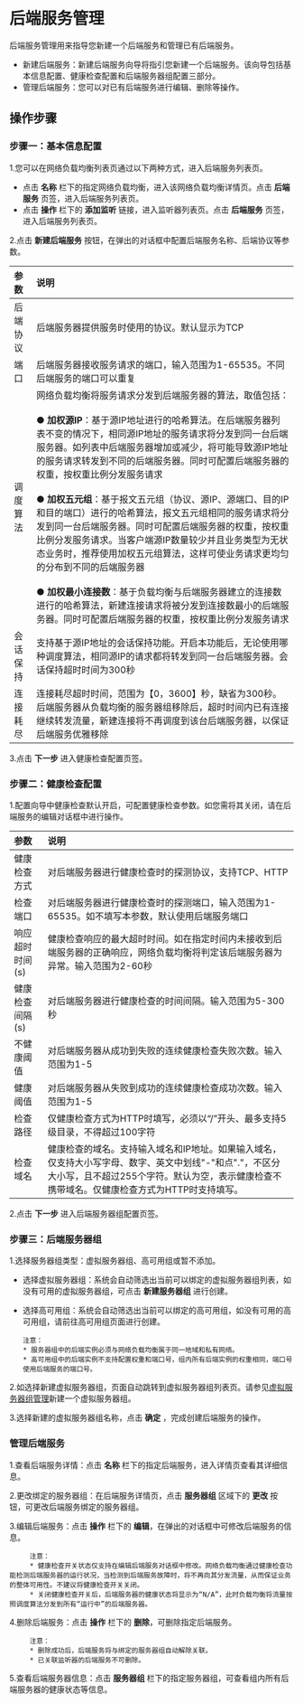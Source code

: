 # 后端服务管理
后端服务管理用来指导您新建一个后端服务和管理已有后端服务。
 -  新建后端服务：新建后端服务向导将指引您新建一个后端服务。该向导包括基本信息配置、健康检查配置和后端服务器组配置三部分。
 -  管理后端服务：您可以对已有后端服务进行编辑、删除等操作。
## 操作步骤
### 步骤一：基本信息配置
1.您可以在网络负载均衡列表页通过以下两种方式，进入后端服务列表页。

  - 点击 **名称**  栏下的指定网络负载均衡，进入该网络负载均衡详情页。点击 **后端服务** 页签，进入后端服务列表页。
  -  点击 **操作** 栏下的 **添加监听** 链接，进入监听器列表页。点击 **后端服务** 页签，进入后端服务列表页。
    
2.点击 **新建后端服务** 按钮，在弹出的对话框中配置后端服务名称、后端协议等参数。

| 参数	| 说明	| 
| :- | :- |
|后端协议	|后端服务器提供服务时使用的协议。默认显示为TCP|
|端口	|后端服务器接收服务请求的端口，输入范围为1-65535。不同后端服务的端口可以重复|
|调度算法|网络负载均衡将服务请求分发到后端服务器的算法，取值包括：<br><br>● **加权源IP**：基于源IP地址进行的哈希算法。在后端服务器列表不变的情况下，相同源IP地址的服务请求将分发到同一台后端服务器。如列表中后端服务器增加或减少，将可能导致源IP地址的服务请求转发到不同的后端服务器。同时可配置后端服务器的权重，按权重比例分发服务请求<br><br>● **加权五元组**：基于报文五元组（协议、源IP、源端口、目的IP和目的端口）进行的哈希算法，报文五元组相同的服务请求将分发到同一台后端服务器。同时可配置后端服务器的权重，按权重比例分发服务请求。当客户端源IP数量较少并且业务类型为无状态业务时，推荐使用加权五元组算法，这样可使业务请求更均匀的分布到不同的后端服务器<br><br>● **加权最小连接数**：基于负载均衡与后端服务器建立的连接数进行的哈希算法，新建连接请求将被分发到连接数最小的后端服务器。同时可配置后端服务器的权重，按权重比例分发服务请求|
|会话保持	|支持基于源IP地址的会话保持功能。开启本功能后，无论使用哪种调度算法，相同源IP的请求都将转发到同一台后端服务器。会话保持超时时间为300秒|
|连接耗尽	|连接耗尽超时时间，范围为【0，3600】秒，缺省为300秒。后端服务器从负载均衡的服务器组移除后，超时时间内已有连接继续转发流量，新建连接将不再调度到该台后端服务器，以保证后端服务优雅移除|

3.点击 **下一步** 进入健康检查配置页签。

### 步骤二：健康检查配置

 1.配置向导中健康检查默认开启，可配置健康检查参数。如您需将其关闭，请在后端服务的编辑对话框中进行操作。
 
| 参数	| 说明	| 
| :- | :- |
|健康检查方式|对后端服务器进行健康检查时的探测协议，支持TCP、HTTP|
|检查端口|对后端服务器进行健康检查时的探测端口，输入范围为1-65535。如不填写本参数，默认使用后端服务端口|
|响应超时时间(s)|健康检查响应的最大超时时间。如在指定时间内未接收到后端服务器的正确响应，网络负载均衡将判定该后端服务器为异常。输入范围为2-60秒|
|健康检查间隔(s)|对后端服务器进行健康检查的时间间隔。输入范围为5-300秒|
|不健康阈值|对后端服务器从成功到失败的连续健康检查失败次数。输入范围为1-5|
|健康阈值|对后端服务器从失败到成功的连续健康检查成功次数。输入范围为1-5|
|检查路径|仅健康检查方式为HTTP时填写，必须以“/”开头、最多支持5级目录，不得超过100字符|
|检查域名|健康检查的域名。支持输入域名和IP地址。如果输入域名，仅支持大小写字母、数字、英文中划线"-"和点"."，不区分大小写，且不超过255个字符。默认为空，表示健康检查不携带域名。仅健康检查方式为HTTP时支持填写。|

2.点击 **下一步** 进入后端服务器组配置页签。
 
### 步骤三：后端服务器组
1.选择服务器组类型：虚拟服务器组、高可用组或暂不添加。

   - 选择虚拟服务器组：系统会自动筛选出当前可以绑定的虚拟服务器组列表，如没有可用的虚拟服务器组，可点击 **新建服务器组** 进行创建。
   - 选择高可用组：系统会自动筛选出当前可以绑定的高可用组，如没有可用的高可用组，请前往高可用组页面进行创建。
   
         注意：
         * 服务器组中的后端实例必须与网络负载均衡属于同一地域和私有网络。
         * 高可用组中的后端实例不支持配置权重和端口号，组内所有后端实例的权重相同，端口号使用后端服务的端口号。
        
2.如选择新建虚拟服务器组，页面自动跳转到虚拟服务器组列表页。请参见[虚拟服务器组管理](../Operation-Guide/TargetGroup-Management.md)新建一个虚拟服务器组。

3.选择新建的虚拟服务器组名称，点击 **确定** ，完成创建后端服务的操作。

### 管理后端服务

 1.查看后端服务详情：点击 **名称**  栏下的指定后端服务，进入详情页查看其详细信息。
 
 2.更改绑定的服务器组：在后端服务详情页，点击 **服务器组** 区域下的 **更改** 按钮，可更改后端服务绑定的服务器组。
 
 3.编辑后端服务：点击 **操作** 栏下的 **编辑**，在弹出的对话框中可修改后端服务的信息。
 
         注意：
         * 健康检查开关状态仅支持在编辑后端服务对话框中修改。网络负载均衡通过健康检查功能检测后端服务器的运行状况，当检测到后端服务故障时，将不再向其分发流量，从而保证业务的整体可用性。不建议将健康检查开关关闭。
         * 关闭健康检查开关后，后端服务器的健康状态将显示为“N/A”，此时负载均衡将流量按照调度算法分发到所有“运行中”的后端服务器。

 4.删除后端服务：点击 **操作** 栏下的 **删除**，可删除指定后端服务。
 
         注意：
         * 删除成功后，后端服务将与绑定的服务器组自动解除关联。
         * 已关联监听器的后端服务不可删除。
       
 5.查看后端服务器信息：点击 **服务器组**  栏下的指定服务器组，可查看组内所有后端服务器的健康状态等信息。


